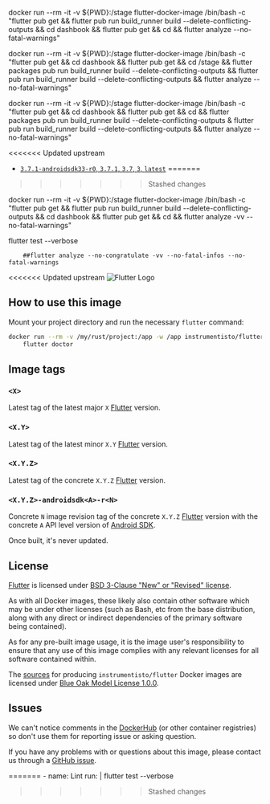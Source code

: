docker run --rm -it -v ${PWD}:/stage flutter-docker-image /bin/bash -c "flutter pub get && flutter pub run build_runner build --delete-conflicting-outputs && cd dashbook &&  flutter pub get && cd && flutter analyze --no-fatal-warnings"


docker run --rm -it -v ${PWD}:/stage flutter-docker-image /bin/bash -c "flutter pub get && cd dashbook && flutter pub get && cd /stage && flutter packages pub run build_runner build --delete-conflicting-outputs  && flutter pub run build_runner build --delete-conflicting-outputs && flutter analyze --no-fatal-warnings"





docker run --rm -it -v ${PWD}:/stage flutter-docker-image /bin/bash -c "flutter pub get && cd dashbook && flutter pub get && cd && flutter packages pub run build_runner build --delete-conflicting-outputs & flutter pub run build_runner build --delete-conflicting-outputs && flutter analyze --no-fatal-warnings"


<<<<<<< Updated upstream
- [`3.7.1-androidsdk33-r0`, `3.7.1`, `3.7`, `3`, `latest`][201]
=======
>>>>>>> Stashed changes


docker run --rm -it -v ${PWD}:/stage flutter-docker-image /bin/bash -c "flutter pub get && flutter pub run build_runner build --delete-conflicting-outputs && cd dashbook &&  flutter pub get && cd && flutter analyze -vv --no-fatal-warnings"






flutter test --verbose



        ##flutter analyze --no-congratulate -vv --no-fatal-infos --no-fatal-warnings

<<<<<<< Updated upstream
![Flutter Logo](https://flutter.dev/assets/images/shared/brand/flutter/logo/flutter-lockup.png)




## How to use this image

Mount your project directory and run the necessary `flutter` command:
```bash
docker run --rm -v /my/rust/project:/app -w /app instrumentisto/flutter \
    flutter doctor
```




## Image tags


### `<X>`

Latest tag of the latest major `X` [Flutter] version.


### `<X.Y>`

Latest tag of the latest minor `X.Y` [Flutter] version.


### `<X.Y.Z>`

Latest tag of the concrete `X.Y.Z` [Flutter] version.


### `<X.Y.Z>-androidsdk<A>-r<N>`

Concrete `N` image revision tag of the concrete `X.Y.Z` [Flutter] version with the concrete `A` API level version of [Android SDK].

Once built, it's never updated.




## License

[Flutter] is licensed under [BSD 3-Clause "New" or "Revised" license][92].

As with all Docker images, these likely also contain other software which may be under other licenses (such as Bash, etc from the base distribution, along with any direct or indirect dependencies of the primary software being contained).

As for any pre-built image usage, it is the image user's responsibility to ensure that any use of this image complies with any relevant licenses for all software contained within.

The [sources][90] for producing `instrumentisto/flutter` Docker images are licensed under [Blue Oak Model License 1.0.0][91].




## Issues

We can't notice comments in the [DockerHub] (or other container registries) so don't use them for reporting issue or asking question.

If you have any problems with or questions about this image, please contact us through a [GitHub issue][80].




[Android SDK]: https://developer.android.com/studio
[DockerHub]: https://hub.docker.com
[Flutter]: https://flutter.dev

[2]: https://hub.docker.com/r/cirrusci/android-sdk

[80]: https://github.com/instrumentisto/flutter-docker-image/issues
[90]: https://github.com/instrumentisto/flutter-docker-image
[91]: https://github.com/instrumentisto/flutter-docker-image/blob/main/LICENSE.md
[92]: https://github.com/flutter/flutter/blob/master/LICENSE

[201]: https://github.com/instrumentisto/flutter-docker-image/blob/main/Dockerfile
=======
      - name: Lint
        run: |
          flutter test --verbose
>>>>>>> Stashed changes

